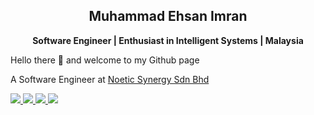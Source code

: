 <h2 align="center">Muhammad Ehsan Imran</h2> 
<p align="center"><b>Software Engineer | Enthusiast in Intelligent Systems | Malaysia</b></p>

Hello there 👋 and welcome to my Github page

A Software Engineer at <a href="https://www.canva.com/design/DAFcHPbmzTY/cWEvxg_mFDonYwqvQnAhMQ/view?website#2:exploiting-technology-empowering-businesses">Noetic Synergy Sdn Bhd</a>

<p>
  <a href="https://skillicons.dev">
    <img src="https://skillicons.dev/icons?i=git,java,py,cpp,cs" />
  </a>
  <a href="https://skillicons.dev">
    <img src="https://skillicons.dev/icons?i=dotnet,laravel,php,html" />
  </a>
  <a href="https://skillicons.dev">
    <img src="https://skillicons.dev/icons?i=css,js,postman" />
  </a>
    <a href="https://skillicons.dev">
    <img src="https://skillicons.dev/icons?i=mysql,jquery,eclipse" />
  </a>
</p>
